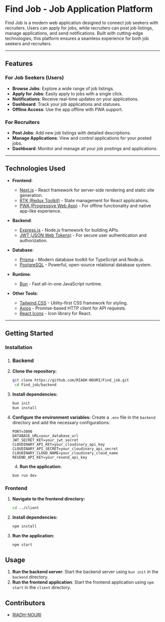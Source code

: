 # Find Job - Job Application Platform

Find Job is a modern web application designed to connect job seekers with recruiters. Users can apply for jobs, while recruiters can post job listings, manage applications, and send notifications. Built with cutting-edge technologies, this platform ensures a seamless experience for both job seekers and recruiters.

---

## Features

### For Job Seekers (Users)
- **Browse Jobs**: Explore a wide range of job listings.
- **Apply for Jobs**: Easily apply to jobs with a single click.
- **Notifications**: Receive real-time updates on your applications.
- **Dashboard**: Track your job applications and statuses.
- **Offline Access**: Use the app offline with PWA support.

### For Recruiters
- **Post Jobs**: Add new job listings with detailed descriptions.
- **Manage Applications**: View and control applications for your posted jobs.
- **Dashboard**: Monitor and manage all your job postings and applications.
---

## Technologies Used

- **Frontend**: 
  - [Next.js](https://nextjs.org/) - React framework for server-side rendering and static site generation.
  - [RTK (Redux Toolkit)](https://redux-toolkit.js.org/) - State management for React applications.
  - [PWA (Progressive Web App)](https://web.dev/progressive-web-apps/) - For offline functionality and native app-like experience.
  
- **Backend**: 
  - [Express.js](https://expressjs.com/) - Node.js framework for building APIs.
  - [JWT (JSON Web Tokens)](https://jwt.io/) - For secure user authentication and authorization.
  
- **Database**: 
  - [Prisma](https://www.prisma.io/) - Modern database toolkit for TypeScript and Node.js.
  - [PostgreSQL](https://www.postgresql.org/) - Powerful, open-source relational database system.

- **Runtime**:
  - [Bun](https://bun.sh/) - Fast all-in-one JavaScript runtime.

- **Other Tools**:
  - [Tailwind CSS](https://tailwindcss.com/) - Utility-first CSS framework for styling.
  - [Axios](https://axios-http.com/) - Promise-based HTTP client for API requests.
  - [React Icons](https://react-icons.github.io/react-icons/) - Icon library for React.

---

## Getting Started


### Installation

1. ### Backend

1. **Clone the repository:**

   ```bash
   git clone https://github.com/RIADH-NOURI/Find_job.git
    cd Find_job/backend
   ```

2. **Install dependencies:**

   ```bash
   bun init 
   bun install
   ```

3. **Configure the environment variables:**
   Create a `.env` file in the `backend` directory and add the necessary configurations:

   ```plaintext
   PORT=3000
   DATABASE_URL=your_database_url
   JWT_SECRET_KEY=your_jwt_secret
   CLOUDINARY_API_KEY=your_cloudinary_api_key
   CLOUDINARY_API_SECRET=your_cloudinary_api_secret
   CLOUDINARY_CLOUD_NAME=your_cloudinary_cloud_name
   RESEND_API_KEY=your_resend_api_key
    ```
   4. **Run the application:**

   ```bash
   bun run dev
   ```

### Frontend

1. **Navigate to the frontend directory:**

   ```bash
   cd ../client
   ```

2. **Install dependencies:**

   ```bash
   npm install
   ```

3. **Run the application:**

   ```bash
   npm start
   ```

## Usage

1. **Run the backend server**: Start the backend server using `bun init` in the `backend` directory.
2. **Run the frontend application**: Start the frontend application using `npm start` in the `client` directory.

## Contributors

- [RIADH-NOURI](https://github.com/RIADH-NOURI)
